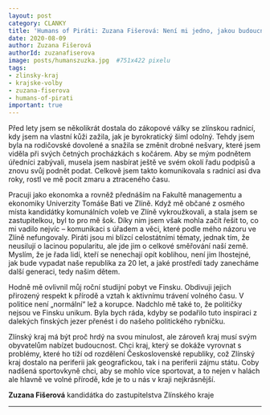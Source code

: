 ```yaml
---
layout: post
category: CLANKY
title: 'Humans of Piráti: Zuzana Fišerová: Není mi jedno, jakou budoucnost zanecháme našim dětem'
date: 2020-08-09
author: Zuzana Fišerová
authorId: zuzanafiserova
image: posts/humanszuzka.jpg  #751x422 pixelu
tags: 
- zlinsky-kraj
- krajske-volby
- zuzana-fiserova
- humans-of-pirati
important: true
---
```


Před lety jsem se několikrát dostala do zákopové války se zlínskou radnicí, kdy jsem na vlastní kůži zažila, jak je byrokratický šiml odolný. Tehdy jsem byla na rodičovské dovolené a snažila se změnit drobné nešvary, které jsem viděla při svých četných procházkách s kočárem. Aby se mým podnětem úředníci zabývali, musela jsem nasbírat ještě ve svém okolí řadu podpisů a znovu svůj podnět podat. Celkově jsem takto komunikovala s radnicí asi dva roky, rostl ve mě pocit zmaru a ztraceného času.

Pracuji jako ekonomka a rovněž přednáším na Fakultě managementu a ekonomiky Univerzity Tomáše Bati ve Zlíně. Když mě občané z osmého místa kandidátky komunálních voleb ve Zlíně vykroužkovali, a stala jsem se zastupitelkou, byl to pro mě šok. Díky nim jsem však mohla začít řešit to, co mi vadilo nejvíc – komunikaci s úřadem a věci, které podle mého názoru ve Zlíně nefungovaly. Piráti jsou mi blízcí celostátními tématy, jednak tím, že neusilují o lacinou popularitu, ale jde jim o celkové směřování naší země. Myslím, že je řada lidí, kteří se nenechají opít koblihou, není jim lhostejné, jak bude vypadat naše republika za 20 let, a jaké prostředí tady zanecháme další generaci, tedy našim dětem.

Hodně mě ovlivnil můj roční studijní pobyt ve Finsku. Obdivuji jejich přirozený respekt k přírodě a vztah k aktivnímu trávení volného času. V politice není „normální“ lež a korupce. Nadchlo mě také to, že političky nejsou ve Finsku unikum. Byla bych ráda, kdyby se podařilo tuto inspiraci z dalekých finských jezer přenést i do našeho politického rybníčku.

Zlínský kraj má být proč hrdý na svou minulost, ale zároveň kraj musí svým obyvatelům nabízet budoucnost. Chci kraj, který se dokáže vyrovnat s problémy, které ho tíží od rozdělení Československé republiky, což Zlínský kraj dostalo na periferii jak geografickou, tak i na periferii zájmu státu. Coby nadšená sportovkyně chci, aby se mohlo více sportovat, a to nejen v halách ale hlavně ve volné přírodě, kde je to u nás v kraji nejkrásnější.

**Zuzana Fišerová** kandidátka do zastupitelstva Zlínského kraje

---
